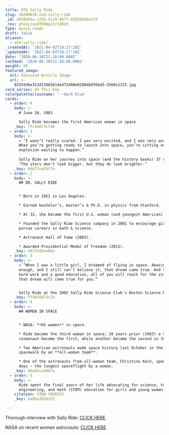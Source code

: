 ```yaml
---
title: OTD Sally Ride
slug: 20200618-otd-sally-ride
_id: d430d45a-1255-41c0-9677-82039dd9e17d
_rev: p5oiLzuoOfR9bp21r3ZBzh
type: quick_reads
draft: false
aliases:
  - otd-sally-ride/
_createdAt: '2021-04-02T18:17:28Z'
_updatedAt: '2021-04-02T18:17:28Z'
date: '2020-06-18T21:18:00.000Z'
lastmod: '2020-06-18T21:18:00.000Z'
weight: 50
featured_image:
  alt: Featured Article Image
  url: >-
    8325436e313d139b5614e472d90e82084b0f6bd5-2560x1325.jpg
card_series: On This Day
colorpaletteclassname: '--dark-blue'
cards:
  - order: 0
    body: |-
      # June 18, 1983

      Sally Ride becomes the first American woman in space
    _key: ffc3b873cf46
  - order: 1
    body: >-
      > ‘I wasn’t really scared. I was very excited, and I was very anxious.
      When you’re getting ready to launch into space, you’re sitting on a big
      explosion waiting to happen.”  
        
      Sally Ride on her journey into space (and the history books) 37 years ago:
      "The stars don't look bigger, but they do look brighter."
    _key: 0d477ce29f7a
  - order: 2
    body: >-
      ## DR. SALLY RIDE


      * Born in 1951 in Los Angeles.

      * Earned bachelor’s, master’s & Ph.D. in physics from Stanford.

      * At 32, she became the first U.S. woman (and youngest American) in space.

      * Founded the Sally Ride Science company in 2001 to encourage girls to
      pursue careers in math & science.

      * Astronaut Hall of Fame (2003).

      * Awarded Presidential Medal of Freedom (2013).
    _key: e01fe93ae0ea
  - order: 3
    body: >-
      > “When I was a little girl, I dreamed of flying in space. Amazingly
      enough, and I still can’t believe it, that dream came true. And through
      hard work and a good education, all of you will reach for the stars and
      that dream will come true for you.”


      Sally Ride at the 2002 Sally Ride Science Club's Boston Science Festival
    _key: ff4025875c1b
  - order: 4
    body: >-
      ## WOMEN IN SPACE


      * NASA: **65 women** in space.

      * Ride became the third woman in space; 20 years prior (1963) a Soviet
      cosmonaut became the first, while another became the second in 1982.

      * Two American astronauts made space history last October in the first
      spacewalk by an **all-woman team**.

      * One of the astronauts from all-woman team, Christina Koch, spent 329
      days – the longest spaceflight by a woman.
    _key: 0da93ca406fa
  - order: 5
    body: >-
      Ride spent the final years of her life advocating for science, technology,
      engineering, and math (STEM) education for girls and young women.
    citation: VIEW SOURCES
    _key: ea8ba381b325

---
```

Thorough interview with Sally Ride: [CLICK HERE](http://teacher.scholastic.com/space/sts7/interview.htm)

NASA on recent women astronauts: [CLICK HERE](https://www.nasa.gov/mission_pages/station/research/news/whm-recent-female-astronauts)